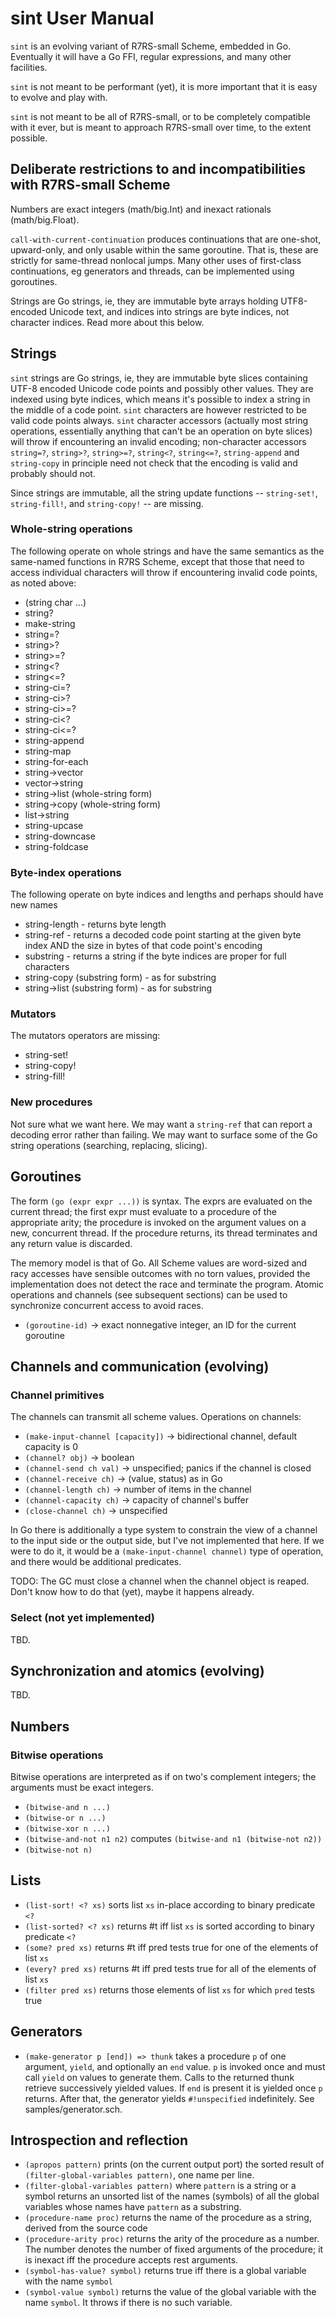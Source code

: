 # sint User Manual

`sint` is an evolving variant of R7RS-small Scheme, embedded in Go.  Eventually
it will have a Go FFI, regular expressions, and many other facilities.

`sint` is not meant to be performant (yet), it is more important that
it is easy to evolve and play with.

`sint` is not meant to be all of R7RS-small, or to be completely compatible
with it ever, but is meant to approach R7RS-small over time, to the extent
possible.

## Deliberate restrictions to and incompatibilities with R7RS-small Scheme

Numbers are exact integers (math/big.Int) and inexact rationals (math/big.Float).

`call-with-current-continuation` produces continuations that are one-shot, upward-only, and only usable within the same goroutine.  That is, these are strictly for same-thread nonlocal jumps.  Many other uses of first-class continuations, eg generators and threads, can be implemented using goroutines.

Strings are Go strings, ie, they are immutable byte arrays holding UTF8-encoded Unicode text, and indices into strings are byte indices, not character indices.  Read more about this below.

## Strings

`sint` strings are Go strings, ie, they are immutable byte slices containing UTF-8 encoded Unicode code points and possibly other values.  They are indexed using byte indices, which means it's possible to index a string in the middle of a code point.  `sint` characters are however restricted to be valid code points always.  `sint` character accessors (actually most string operations, essentially anything that can't be an operation on byte slices) will throw if encountering an invalid encoding; non-character accessors `string=?`, `string>?`, `string>=?`, `string<?`, `string<=?`, `string-append` and `string-copy` in principle need not check that the encoding is valid and probably should not.

Since strings are immutable, all the string update functions -- `string-set!`, `string-fill!`, and `string-copy!` -- are missing.

### Whole-string operations

The following operate on whole strings and have the same semantics as the same-named functions in R7RS Scheme, except that those that need to access individual characters will throw if encountering invalid code points, as noted above:

* (string char ...)
* string?
* make-string
* string=?
* string>?
* string>=?
* string<?
* string<=?
* string-ci=?
* string-ci>?
* string-ci>=?
* string-ci<?
* string-ci<=?
* string-append
* string-map
* string-for-each
* string->vector
* vector->string
* string->list (whole-string form)
* string->copy (whole-string form)
* list->string
* string-upcase
* string-downcase
* string-foldcase

### Byte-index operations

The following operate on byte indices and lengths and perhaps should have new names

* string-length - returns byte length
* string-ref - returns a decoded code point starting at the given byte index AND the size in bytes of that code point's encoding
* substring - returns a string if the byte indices are proper for full characters
* string-copy (substring form) - as for substring
* string->list (substring form) - as for substring

### Mutators

The mutators operators are missing:

* string-set!
* string-copy!
* string-fill!

### New procedures

Not sure what we want here.  We may want a `string-ref` that can report a decoding error rather than failing.  We may want to surface some of the Go string operations (searching, replacing, slicing).

## Goroutines

The form `(go (expr expr ...))` is syntax.  The exprs are evaluated on the current thread; the first expr must evaluate to a procedure of the appropriate arity; the procedure is invoked on the argument values on a new, concurrent thread.  If the procedure returns, its thread terminates and any return value is discarded.

The memory model is that of Go.  All Scheme values are word-sized and racy accesses have sensible outcomes with no torn values, provided the implementation does not detect the race and terminate the program.  Atomic operations and channels (see subsequent sections) can be used to synchronize concurrent access to avoid races.

* `(goroutine-id)` -> exact nonnegative integer, an ID for the current goroutine

## Channels and communication (evolving)

### Channel primitives

The channels can transmit all scheme values.  Operations on channels:

* `(make-input-channel [capacity])` -> bidirectional channel, default capacity is 0
* `(channel? obj)` -> boolean
* `(channel-send ch val)` -> unspecified; panics if the channel is closed
* `(channel-receive ch)` -> (value, status) as in Go
* `(channel-length ch)` -> number of items in the channel
* `(channel-capacity ch)` -> capacity of channel's buffer
* `(close-channel ch)` -> unspecified

In Go there is additionally a type system to constrain the view of a channel to the input side or the output side, but I've not implemented that here.  If we were to do it, it would be a `(make-input-channel channel)` type of operation,
and there would be additional predicates.

TODO: The GC must close a channel when the channel object is reaped.  Don't know how to do that (yet), maybe it happens already.

### Select (not yet implemented)

TBD.

## Synchronization and atomics (evolving)

TBD.

## Numbers

### Bitwise operations

Bitwise operations are interpreted as if on two's complement integers; the arguments must be exact integers.

* `(bitwise-and n ...)`
* `(bitwise-or n ...)`
* `(bitwise-xor n ...)`
* `(bitwise-and-not n1 n2)` computes `(bitwise-and n1 (bitwise-not n2))`
* `(bitwise-not n)`

## Lists

* `(list-sort! <? xs)` sorts list `xs` in-place according to binary predicate `<?`
* `(list-sorted? <? xs)` returns #t iff list `xs` is sorted according to binary predicate `<?`
* `(some? pred xs)` returns #t iff pred tests true for one of the elements of list `xs`
* `(every? pred xs)` returns #t iff pred tests true for all of the elements of list `xs`
* `(filter pred xs)` returns those elements of list `xs` for which `pred` tests true

## Generators

* `(make-generator p [end]) => thunk` takes a procedure `p` of one argument, `yield`, and optionally an `end` value.  `p` is invoked once and must call `yield` on values to generate them.  Calls to the returned thunk retrieve successively yielded values.  If `end` is present it is yielded once `p` returns.  After that, the generator yields `#!unspecified` indefinitely.  See samples/generator.sch.

## Introspection and reflection

* `(apropos pattern)` prints (on the current output port) the sorted result of `(filter-global-variables pattern)`, one name per line.
* `(filter-global-variables pattern)` where `pattern` is a string or a symbol returns an unsorted list of the names (symbols) of all the global variables whose names have `pattern` as a substring.
* `(procedure-name proc)` returns the name of the procedure as a string, derived from the source code
* `(procedure-arity proc)` returns the arity of the procedure as a number.  The number denotes the number of fixed arguments of the procedure; it is inexact iff the procedure accepts rest arguments.
* `(symbol-has-value? symbol)` returns true iff there is a global variable with the name `symbol`
* `(symbol-value symbol)` returns the value of the global variable with the name `symbol`.  It throws if there is no such variable.
